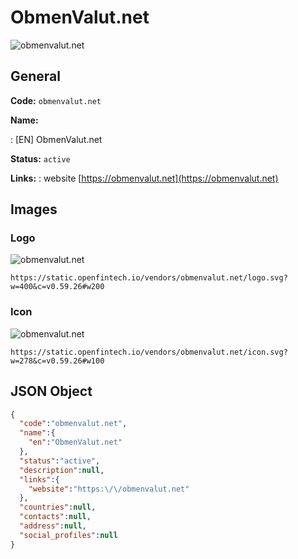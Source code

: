 
# ObmenValut.net 
![obmenvalut.net](https://static.openfintech.io/vendors/obmenvalut.net/logo.svg?w=400&c=v0.59.26#w200)  

## General 
 
**Code:** `obmenvalut.net` 
 
**Name:** 
 
:	[EN] ObmenValut.net 
 
**Status:** `active` 
 
**Links:** 
: website [https://obmenvalut.net](https://obmenvalut.net) 
 

## Images 

### Logo 
 
![obmenvalut.net](https://static.openfintech.io/vendors/obmenvalut.net/logo.svg?w=400&c=v0.59.26#w200)  

```
https://static.openfintech.io/vendors/obmenvalut.net/logo.svg?w=400&c=v0.59.26#w200
```  

### Icon 
 
![obmenvalut.net](https://static.openfintech.io/vendors/obmenvalut.net/icon.svg?w=278&c=v0.59.26#w100)  

```
https://static.openfintech.io/vendors/obmenvalut.net/icon.svg?w=278&c=v0.59.26#w100
```  

## JSON Object 

```json
{
  "code":"obmenvalut.net",
  "name":{
    "en":"ObmenValut.net"
  },
  "status":"active",
  "description":null,
  "links":{
    "website":"https:\/\/obmenvalut.net"
  },
  "countries":null,
  "contacts":null,
  "address":null,
  "social_profiles":null
}
```  
